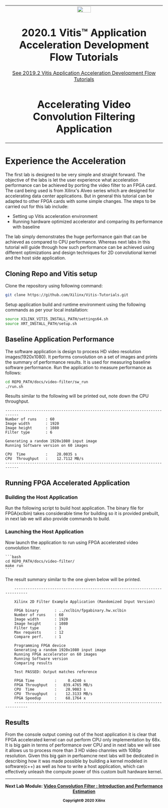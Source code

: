 ﻿﻿<table>
 <tr>
   <td align="center"><img src="https://www.xilinx.com/content/dam/xilinx/imgs/press/media-kits/corporate/xilinx-logo.png" width="30%"/><h1>2020.1 Vitis™ Application Acceleration Development Flow Tutorials</h1>
   <a href="https://github.com/Xilinx/Vitis-Tutorials/branches/all">See 2019.2 Vitis Application Acceleration Development Flow Tutorials</a>
   </td>
 </tr>
 <tr>
 <td align="center"><h1>Accelerating Video Convolution Filtering Application
 </td>
 </tr>
</table>

# Experience the Acceleration
The first lab is designed to be very simple and straight forward. The objective of the labs is let the user experience what acceleration performance can be achieved by porting the video filter to an FPGA card. The card being used is from Xilinx's Alveo series which are designed for accelerating data center applications. But in general this tutorial can be adapted to other FPGA cards with some simple changes.
 The steps to be carried out for this lab include:
- Setting up Vitis acceleration environment
- Running hardware optimized accelerator and comparing its performance with baseline

The lab simply demonstrates the huge performance gain that can be achieved as compared to CPU performance. Whereas next labs in this tutorial will guide through how such performance can be achieved using different optimizations and design techniques for 2D convolutional kernel and the host side application.
## Cloning Repo and Vitis setup
Clone the repository using following command:
```bash
git clone https://github.com/Xilinx/Vitis-Tutorials.git
```
Setup application build and runtime environment using the following commands as per your local installation:

```bash
source XILINX_VITIS_INSTALL_PATH/settings64.sh
source XRT_INSTALL_PATH/setup.sh
```


## Baseline Application Performance
The software application is design to process HD video resolution images(1920x1080). It performs convolution on a set of images and prints the summary of performance results. It is used for measuring baseline software performance. Run the application to measure performance as follows:

```bash
cd REPO_PATH/docs/video-filter/sw_run
./run.sh 
```
Results similar to the following will be printed out, note down the CPU throughput.

```commandline
----------------------------------------------------------------------------
Number of runs    : 60
Image width       : 1920
Image height      : 1080
Filter type       : 6

Generating a random 1920x1080 input image
Running Software version on 60 images

CPU  Time         :    28.0035 s
CPU  Throughput   :    12.7112 MB/s
----------------------------------------------------------------------------
```

## Running FPGA Accelerated Application
### Building the Host Application
Run the following script to build host application. The binary file for FPGA(xclbin) takes considerable time for building so it is provided prebuilt, in next lab we will also provide commands to build.

### Launching the Host Application
Now launch the application to run using FPGA accelerated video convolution filter. 

    ```bash
    cd REPO_PATH/docs/video-filter/
    make run
    ```
The result summary similar to the one given below will be printed.
```commandline
    ----------------------------------------------------------------------------
    
    Xilinx 2D Filter Example Application (Randomized Input Version)
    
    FPGA binary       : ../xclbin/fpgabinary.hw.xclbin
    Number of runs    : 60
    Image width       : 1920
    Image height      : 1080
    Filter type       : 3
    Max requests      : 12
    Compare perf.     : 1
    
    Programming FPGA device
    Generating a random 1920x1080 input image
    Running FPGA accelerator on 60 images
    Running Software version
    Comparing results
    
    Test PASSED: Output matches reference
    
    FPGA Time         :     0.4240 s
    FPGA Throughput   :   839.4765 MB/s
    CPU  Time         :    28.9083 s
    CPU  Throughput   :    12.3133 MB/s
    FPGA Speedup      :    68.1764 x
    ----------------------------------------------------------------------------
```

## Results
 From the console output coming out of the host application it is clear that FPGA accelerated kernel can out perform CPU only implementation by 68x. It is big gain in terms of performance over CPU and in next labs we will see it allows us to process more than 3 HD video channles with 1080p resolution. Given this big gain in perfoamcne next labs will be dedicated in describing how it was made possible by building a kernel modeled in software(c++) as well as how to write a host application, which can effectively unleash the compute power of this custom built hardware kernel.


---------------------------------------

<p align="center"><b>
Next Lab Module: <a href="./lab1_app_introduction_performance_estimation.md">Video Convolution Filter : Introduction and Performance Estimation</a>
<p align="center"><sup>Copyright&copy; 2020 Xilinx</sup></p>
</b></p>
 
